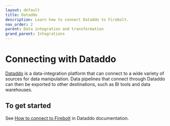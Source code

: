 ```yaml
---
layout: default
title: Dataddo
description: Learn how to connect Dataddo to Firebolt.
nav_order: 2
parent: Data integration and transformation
grand_parent: Integrations
---
```


# Connecting with Dataddo

[Dataddo](https://www.dataddo.com/) is a data-integration platform that can connect to a wide variety of sources for data manipulation. Data pipelines that connect through Dataddo can then be exported to other destinations, such as BI tools and data warehouses.

## To get started

See [How to connect to Firebolt](https://docs.dataddo.com/firebolt) in Dataddo documentation.
